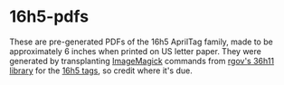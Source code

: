 # 16h5-pdfs

These are pre-generated PDFs of the 16h5 AprilTag family, made to be approximately 6 inches when printed on US letter paper.
They were generated by transplanting [ImageMagick](https://imagemagick.org/) commands from [rgov's 36h11 library](https://github.com/rgov/apriltag-pdfs) for the [16h5 tags](https://github.com/AprilRobotics/apriltag-imgs), so credit where it's due.
